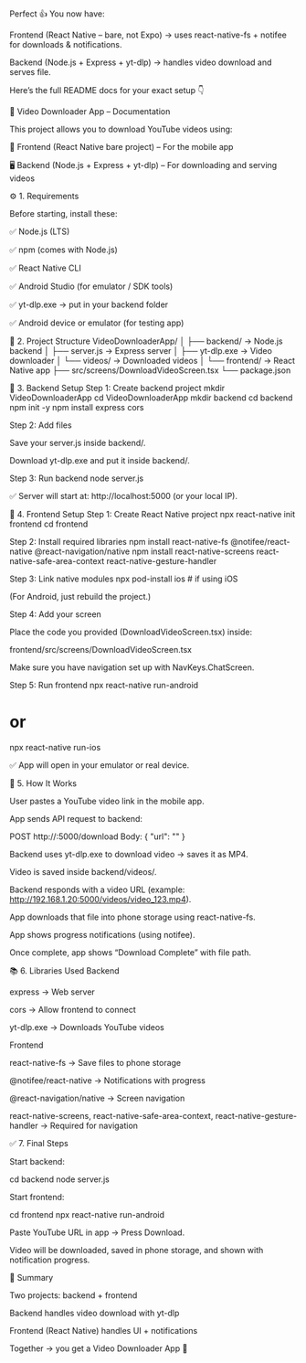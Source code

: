 Perfect 👍 You now have:

Frontend (React Native – bare, not Expo) → uses react-native-fs + notifee for downloads & notifications.

Backend (Node.js + Express + yt-dlp) → handles video download and serves file.

Here’s the full README docs for your exact setup 👇

📘 Video Downloader App – Documentation

This project allows you to download YouTube videos using:

📱 Frontend (React Native bare project) – For the mobile app

🖥 Backend (Node.js + Express + yt-dlp) – For downloading and serving videos

⚙️ 1. Requirements

Before starting, install these:

✅ Node.js (LTS)

✅ npm (comes with Node.js)

✅ React Native CLI

✅ Android Studio
 (for emulator / SDK tools)

✅ yt-dlp.exe
 → put in your backend folder

✅ Android device or emulator (for testing app)

📂 2. Project Structure
VideoDownloaderApp/
│
├── backend/             → Node.js backend
│   ├── server.js        → Express server
│   ├── yt-dlp.exe       → Video downloader
│   └── videos/          → Downloaded videos
│
└── frontend/            → React Native app
    ├── src/screens/DownloadVideoScreen.tsx
    └── package.json

🚀 3. Backend Setup
Step 1: Create backend project
mkdir VideoDownloaderApp
cd VideoDownloaderApp
mkdir backend
cd backend
npm init -y
npm install express cors

Step 2: Add files

Save your server.js inside backend/.

Download yt-dlp.exe and put it inside backend/.

Step 3: Run backend
node server.js


✅ Server will start at: http://localhost:5000
 (or your local IP).

📱 4. Frontend Setup
Step 1: Create React Native project
npx react-native init frontend
cd frontend

Step 2: Install required libraries
npm install react-native-fs @notifee/react-native @react-navigation/native
npm install react-native-screens react-native-safe-area-context react-native-gesture-handler

Step 3: Link native modules
npx pod-install ios   # if using iOS


(For Android, just rebuild the project.)

Step 4: Add your screen

Place the code you provided (DownloadVideoScreen.tsx) inside:

frontend/src/screens/DownloadVideoScreen.tsx


Make sure you have navigation set up with NavKeys.ChatScreen.

Step 5: Run frontend
npx react-native run-android
# or
npx react-native run-ios


✅ App will open in your emulator or real device.

🔗 5. How It Works

User pastes a YouTube video link in the mobile app.

App sends API request to backend:

POST http://<your-ip>:5000/download
Body: { "url": "<youtube-link>" }


Backend uses yt-dlp.exe to download video → saves it as MP4.

Video is saved inside backend/videos/.

Backend responds with a video URL (example: http://192.168.1.20:5000/videos/video_123.mp4).

App downloads that file into phone storage using react-native-fs.

App shows progress notifications (using notifee).

Once complete, app shows “Download Complete” with file path.

📚 6. Libraries Used
Backend

express → Web server

cors → Allow frontend to connect

yt-dlp.exe → Downloads YouTube videos

Frontend

react-native-fs → Save files to phone storage

@notifee/react-native → Notifications with progress

@react-navigation/native → Screen navigation

react-native-screens, react-native-safe-area-context, react-native-gesture-handler → Required for navigation

✅ 7. Final Steps

Start backend:

cd backend
node server.js


Start frontend:

cd frontend
npx react-native run-android


Paste YouTube URL in app → Press Download.

Video will be downloaded, saved in phone storage, and shown with notification progress.

📌 Summary

Two projects: backend + frontend

Backend handles video download with yt-dlp

Frontend (React Native) handles UI + notifications

Together → you get a Video Downloader App 🚀